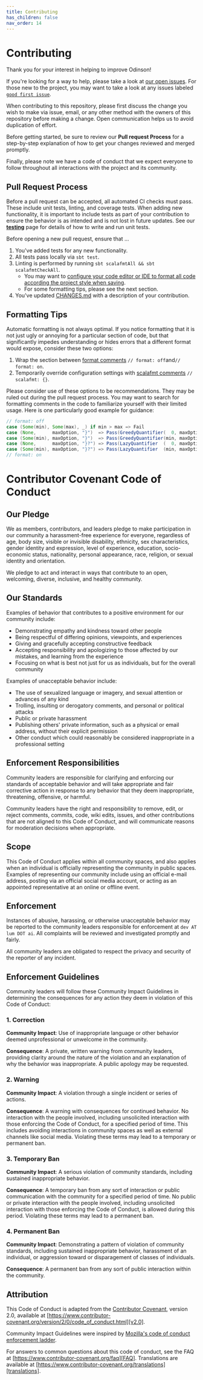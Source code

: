 ```yaml
---  
title: Contributing  
has_children: false  
nav_order: 14
--- 
```


# Contributing

Thank you for your interest in helping to improve Odinson!

If you're looking for a way to help, please take a look at [our open issues](https://github.com/lum-ai/odinson/issues).  For those new to the project, you may want to take a look at any issues labeled [`good first issue`](https://github.com/lum-ai/odinson/labels/good%20first%20issue).

When contributing to this repository, please first discuss the change you wish to make via issue, email, or any other method with the owners of this repository before making a change. Open communication helps us to avoid duplication of effort.

Before getting started, be sure to review our **Pull request Process** for a step-by-step explanation of how to get your changes reviewed and merged promptly.

Finally, please note we have a code of conduct that we expect everyone to follow throughout all interactions with the project and its community.

## Pull Request Process

Before a pull request can be accepted, all automated CI checks must pass. These include unit tests, linting, and coverage tests. When adding new functionality, it is important to include tests as part of your contribution to ensure the behavior is as intended and is not lost in future updates. See our [**testing**](/testing) page for details of how to write and run unit tests.

Before opening a new pull request, ensure that ...
1. You've added tests for any new functionality.
2. All tests pass locally via `sbt test`.
3. Linting is performed by running `sbt scalafmtAll && sbt scalafmtCheckAll`.  
   - You may want to [configure your code editor or IDE to format all code according the project style when saving](https://scalameta.org/scalafmt/docs/installation.html#format-on-save).
   - For some formatting tips, please see the next section.
4. You've updated [CHANGES.md](https://github.com/lum-ai/odinson/blob/master/CHANGES.md#unreleased) with a description of your contribution.

## Formatting Tips

Automatic formatting is not always optimal.  If you notice formatting that it is not just ugly or annoying for a particular section of code, but that significantly impedes understanding or hides errors that a different format would expose, consider these two options:
1. Wrap the section between [format comments](https://scalameta.org/scalafmt/docs/configuration.html#-format-off) `// format: off`and`// format: on`.
2. Temporarily override configuration settings with [scalafmt comments](https://scalameta.org/scalafmt/docs/configuration.html#for-code-block) `// scalafmt: {}`. 

Please consider use of these options to be recommendations.  They may be ruled out during the pull request process.  You may want to search for formatting comments in the code to familiarize yourself with their limited usage.  Here is one particularly good example for guidance:
```scala
// format: off
case (Some(min), Some(max), _) if min > max => Fail
case (None,      maxOption, "}")  => Pass(GreedyQuantifier(  0, maxOption))
case (Some(min), maxOption, "}")  => Pass(GreedyQuantifier(min, maxOption))
case (None,      maxOption, "}?") => Pass(LazyQuantifier  (  0, maxOption))
case (Some(min), maxOption, "}?") => Pass(LazyQuantifier  (min, maxOption))
// format: on
```

# Contributor Covenant Code of Conduct

## Our Pledge

We as members, contributors, and leaders pledge to make participation in our
community a harassment-free experience for everyone, regardless of age, body
size, visible or invisible disability, ethnicity, sex characteristics, gender
identity and expression, level of experience, education, socio-economic status,
nationality, personal appearance, race, religion, or sexual identity
and orientation.

We pledge to act and interact in ways that contribute to an open, welcoming,
diverse, inclusive, and healthy community.

## Our Standards

Examples of behavior that contributes to a positive environment for our
community include:

* Demonstrating empathy and kindness toward other people
* Being respectful of differing opinions, viewpoints, and experiences
* Giving and gracefully accepting constructive feedback
* Accepting responsibility and apologizing to those affected by our mistakes,
  and learning from the experience
* Focusing on what is best not just for us as individuals, but for the
  overall community

Examples of unacceptable behavior include:

* The use of sexualized language or imagery, and sexual attention or
  advances of any kind
* Trolling, insulting or derogatory comments, and personal or political attacks
* Public or private harassment
* Publishing others' private information, such as a physical or email
  address, without their explicit permission
* Other conduct which could reasonably be considered inappropriate in a
  professional setting

## Enforcement Responsibilities

Community leaders are responsible for clarifying and enforcing our standards of
acceptable behavior and will take appropriate and fair corrective action in
response to any behavior that they deem inappropriate, threatening, offensive,
or harmful.

Community leaders have the right and responsibility to remove, edit, or reject
comments, commits, code, wiki edits, issues, and other contributions that are
not aligned to this Code of Conduct, and will communicate reasons for moderation
decisions when appropriate.

## Scope

This Code of Conduct applies within all community spaces, and also applies when
an individual is officially representing the community in public spaces.
Examples of representing our community include using an official e-mail address,
posting via an official social media account, or acting as an appointed
representative at an online or offline event.

## Enforcement

Instances of abusive, harassing, or otherwise unacceptable behavior may be
reported to the community leaders responsible for enforcement at
`dev AT lum DOT ai`.
All complaints will be reviewed and investigated promptly and fairly.

All community leaders are obligated to respect the privacy and security of the
reporter of any incident.

## Enforcement Guidelines

Community leaders will follow these Community Impact Guidelines in determining
the consequences for any action they deem in violation of this Code of Conduct:

### 1. Correction

**Community Impact**: Use of inappropriate language or other behavior deemed
unprofessional or unwelcome in the community.

**Consequence**: A private, written warning from community leaders, providing
clarity around the nature of the violation and an explanation of why the
behavior was inappropriate. A public apology may be requested.

### 2. Warning

**Community Impact**: A violation through a single incident or series
of actions.

**Consequence**: A warning with consequences for continued behavior. No
interaction with the people involved, including unsolicited interaction with
those enforcing the Code of Conduct, for a specified period of time. This
includes avoiding interactions in community spaces as well as external channels
like social media. Violating these terms may lead to a temporary or
permanent ban.

### 3. Temporary Ban

**Community Impact**: A serious violation of community standards, including
sustained inappropriate behavior.

**Consequence**: A temporary ban from any sort of interaction or public
communication with the community for a specified period of time. No public or
private interaction with the people involved, including unsolicited interaction
with those enforcing the Code of Conduct, is allowed during this period.
Violating these terms may lead to a permanent ban.

### 4. Permanent Ban

**Community Impact**: Demonstrating a pattern of violation of community
standards, including sustained inappropriate behavior, harassment of an
individual, or aggression toward or disparagement of classes of individuals.

**Consequence**: A permanent ban from any sort of public interaction within
the community.

## Attribution

This Code of Conduct is adapted from the [Contributor Covenant][homepage],
version 2.0, available at
[https://www.contributor-covenant.org/version/2/0/code_of_conduct.html][v2.0].

Community Impact Guidelines were inspired by 
[Mozilla's code of conduct enforcement ladder][Mozilla CoC].

For answers to common questions about this code of conduct, see the FAQ at
[https://www.contributor-covenant.org/faq][FAQ]. Translations are available 
at [https://www.contributor-covenant.org/translations][translations].

[homepage]: https://www.contributor-covenant.org
[v2.0]: https://www.contributor-covenant.org/version/2/0/code_of_conduct.html
[Mozilla CoC]: https://github.com/mozilla/diversity
[FAQ]: https://www.contributor-covenant.org/faq
[translations]: https://www.contributor-covenant.org/translations